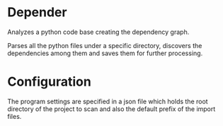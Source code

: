 # Depender

Analyzes a python code base creating the dependency graph.

Parses all the python files under a specific directory, discovers
the dependencies among them and saves them for further processing.

# Configuration

The program settings are specified in a json file which holds the
root directory of the project to scan and also the default prefix
of the import files.
